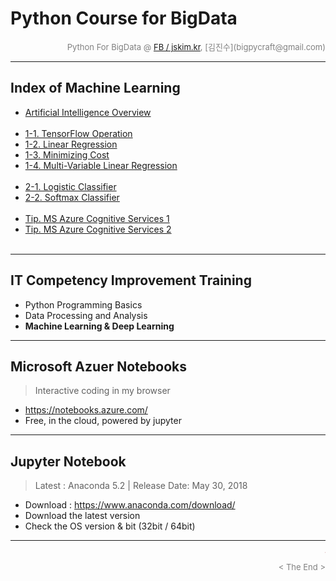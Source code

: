 
# Python Course for BigData

<div align='right'><font size=2 color='gray'>Python For BigData @ <font color='blue'><a href='https://www.facebook.com/jskim.kr'>FB / jskim.kr</a></font>, [김진수](bigpycraft@gmail.com)</font></div>
<hr>

## Index of Machine Learning
- <a href="https://htmlpreview.github.io/?https://github.com/bigpycraft/hanafin-py4bd/blob/master/ml_lecture/html/AZN-ML100_AI_Overview.html                        ">Artificial Intelligence Overview           </a>
<br/><br/>
- <a href="https://htmlpreview.github.io/?https://github.com/bigpycraft/hanafin-py4bd/blob/master/ml_lecture/html/AZN-ML101_Basics_operations.html                  ">1-1. TensorFlow Operation                  </a>
- <a href="https://htmlpreview.github.io/?https://github.com/bigpycraft/hanafin-py4bd/blob/master/ml_lecture/html/AZN-ML102_Linear_Regression.html                  ">1-2. Linear Regression                     </a>
- <a href="https://htmlpreview.github.io/?https://github.com/bigpycraft/hanafin-py4bd/blob/master/ml_lecture/html/AZN-ML103_Minimizing_Cost.html                    ">1-3. Minimizing Cost                       </a>
- <a href="https://htmlpreview.github.io/?https://github.com/bigpycraft/hanafin-py4bd/blob/master/ml_lecture/html/AZN-ML104_Multi_Variable_linear_regression.html   ">1-4. Multi-Variable Linear Regression      </a>
<br/><br/>
- <a href="https://htmlpreview.github.io/?https://github.com/bigpycraft/hanafin-py4bd/blob/master/ml_lecture/html/AZN-ML205_Logistic_classifier_v2.html             ">2-1. Logistic Classifier                   </a>
- <a href="https://htmlpreview.github.io/?https://github.com/bigpycraft/hanafin-py4bd/blob/master/ml_lecture/html/AZN-ML206_Softmax_Classifier.html                 ">2-2. Softmax Classifier                    </a>
<br/><br/>
- <a href="https://htmlpreview.github.io/?https://github.com/bigpycraft/hanafin-py4bd/blob/master/ml_lecture/html/CLN-ML701_Cognitive_Face_Emotions_v7_ex01.html    ">Tip. MS Azure Cognitive Services 1         </a>
- <a href="https://htmlpreview.github.io/?https://github.com/bigpycraft/hanafin-py4bd/blob/master/ml_lecture/html/CLN-ML702_Cognitive_Face_Emotions_v7_ex02.html    ">Tip. MS Azure Cognitive Services 2         </a>
<br/><br/>


<hr>

## IT Competency Improvement Training
- Python Programming Basics
- Data Processing and Analysis
- <b>Machine Learning & Deep Learning</b>


<hr>

## Microsoft Azuer Notebooks
> Interactive coding in my browser
- https://notebooks.azure.com/
- Free, in the cloud, powered by jupyter


<hr>

## Jupyter Notebook
> Latest : Anaconda 5.2 | Release Date: May 30, 2018
- Download : https://www.anaconda.com/download/
- Download the latest version 
- Check the OS version & bit (32bit / 64bit)

<hr>
<marquee><font size=3 color='brown'>The BigpyCraft find the information to design valuable society with Technology & Craft.</font></marquee>
<div align='right'><font size=2 color='gray'> &lt; The End &gt; </font></div>
